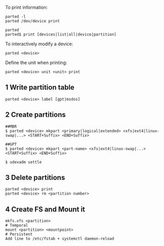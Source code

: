To print information:

~~~
parted -l
parted /dev/device print

parted
parted$ print [devices|list|all|device|partition]
~~~

To interactively modify a device:

~~~
parted <device>
~~~

Define the unit when printing:

~~~
parted <device> unit <unit> print
~~~

## 1 Write partition table

~~~
parted <device> label [gpt|msdos]
~~~

## 2 Create partitions

~~~
##MBR
$ parted <device> mkpart <primary|logical|extended> <xfs|ext4|linux-swap|...> <START+Suffix> <END+Suffix>

##GPT
$ parted <device> mkpart <part-name> <xfs|ext4|linux-swap|...> <START+Suffix> <END+Suffix>

$ udevadm settle
~~~

## 3 Delete partitions

~~~
parted <device> print
parted <device> rm <partition number>
~~~

## 4 Create FS and Mount it

~~~
mkfs.xfs <partition>
# Temporal
mount <partition> <mountpoint>
# Persistent
Add line to /etc/fstab + systemctl daemon-reload
~~~
